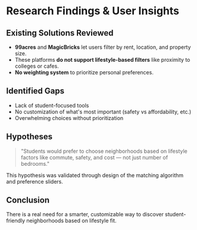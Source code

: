 # Research Findings & User Insights

## Existing Solutions Reviewed

- **99acres** and **MagicBricks** let users filter by rent, location, and property size.
- These platforms **do not support lifestyle-based filters** like proximity to colleges or cafes.
- **No weighting system** to prioritize personal preferences.

## Identified Gaps

- Lack of student-focused tools
- No customization of what's most important (safety vs affordability, etc.)
- Overwhelming choices without prioritization

## Hypotheses

> "Students would prefer to choose neighborhoods based on lifestyle factors like commute, safety, and cost — not just number of bedrooms."

This hypothesis was validated through design of the matching algorithm and preference sliders.

## Conclusion

There is a real need for a smarter, customizable way to discover student-friendly neighborhoods based on lifestyle fit.
